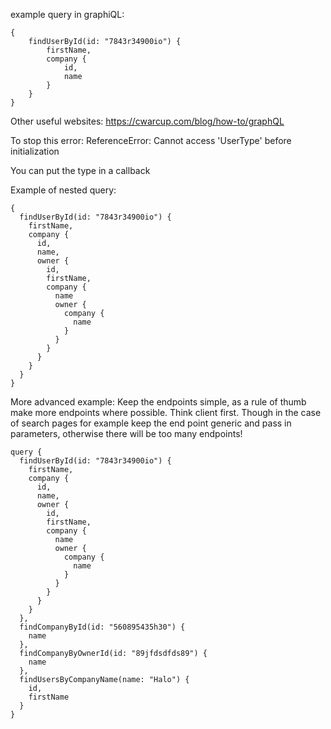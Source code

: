 example query in graphiQL:
```
{
    findUserById(id: "7843r34900io") {
        firstName,
        company {
            id,
            name
        }
    }
}
```

Other useful websites:
https://cwarcup.com/blog/how-to/graphQL

To stop this error:
ReferenceError: Cannot access 'UserType' before initialization

You can put the type in a callback

Example of nested query:
```
{
  findUserById(id: "7843r34900io") {
    firstName,
    company {
      id,
      name,
      owner {
        id,
        firstName,
      	company {
          name
          owner {
            company {
              name
            }
          }
        }
      }
    }
  }
}
```

More advanced example:
Keep the endpoints simple, as a rule of thumb make more endpoints where possible. Think client first.
Though in the case of search pages for example keep the end point generic and pass in parameters, 
otherwise there will be too many endpoints!
```
query {
  findUserById(id: "7843r34900io") {
    firstName,
    company {
      id,
      name,
      owner {
        id,
        firstName,
      	company {
          name
          owner {
            company {
              name
            }
          }
        }
      }
    }
  },
  findCompanyById(id: "560895435h30") {
    name
  },
  findCompanyByOwnerId(id: "89jfdsdfds89") {
    name
  },
  findUsersByCompanyName(name: "Halo") {
    id,
    firstName
  }
}
```
